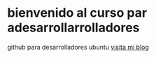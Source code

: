 # bienvenido al curso par adesarrollarrolladores
github para desarrolladores ubuntu
[visita mi blog](http://carlossolis.com)
